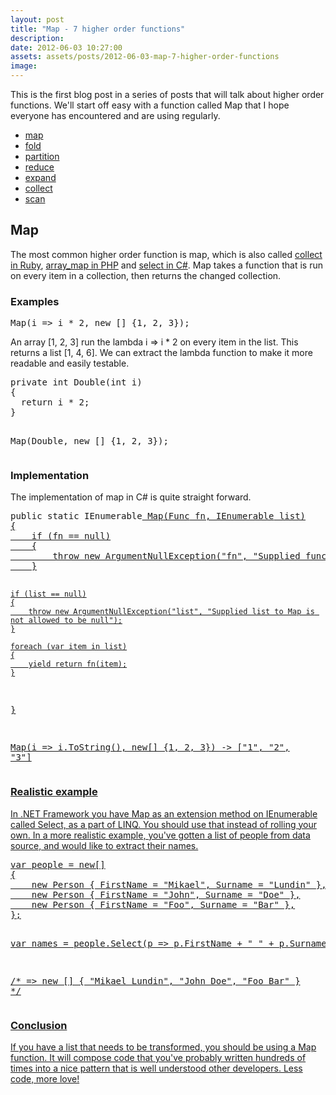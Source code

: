 ```yaml
---
layout: post
title: "Map - 7 higher order functions"
description:
date: 2012-06-03 10:27:00
assets: assets/posts/2012-06-03-map-7-higher-order-functions
image: 
---
```


<p>This is the first blog post in a series of posts that will talk about higher order functions. We'll start off easy with a function called Map that I hope everyone has encountered and are using regularly.</p>
<ul>
<li><a href="http://litemedia.info/map-7-higher-order-functions#map">map</a></li>
<li><a href="http://litemedia.info/fold-7-higher-order-functions#fold">fold</a></li>
<li><a href="http://litemedia.info/partition-7-higher-order-functions#partition">partition</a></li>
<li><a href="http://litemedia.info/reduce-7-higher-order-functions#reduce">reduce</a></li>
<li><a href="http://litemedia.info/expand-7-higher-order-functions#expand">expand</a></li>
<li><a href="http://litemedia.info/collect-7-higher-order-functions#collect">collect</a></li>
<li><a href="http://litemedia.info/scan-7-higher-order-functions#scan">scan</a></li>
</ul>
<h2 id="map">Map</h2>
<p>The most common higher order function is map, which is also called <a href="http://www.ruby-doc.org/core-1.9.3/Array.html#method-i-collect">collect in Ruby</a>, <a href="http://php.net/manual/en/function.array-map.php">array_map in PHP</a> and <a href="http://msdn.microsoft.com/en-us/library/bb548891.aspx">select in C#</a>. Map takes a function that is run on every item in a collection, then returns the changed collection.</p>
<h3>Examples</h3>
<pre class="brush:csharp;gutter:false">Map(i => i * 2, new [] {1, 2, 3});</pre>
<p>An array [1, 2, 3] run the lambda i => i * 2 on every item in the list. This returns a list [1, 4, 6]. We can extract the lambda function to make it more readable and easily testable.</p>
<pre class="brush:csharp">private int Double(int i)
{
  return i * 2;
}

Map(Double, new [] {1, 2, 3});</pre>
<h3>Implementation</h3>
<p>The implementation of map in C# is quite straight forward.</p>
<pre class="brush:csharp">public static IEnumerable<U> Map<T, U>(Func<T, U> fn, IEnumerable<T> list)
{
    if (fn == null)
    {
        throw new ArgumentNullException("fn", "Supplied function to Map is not allowed to be null");
    }

    if (list == null)
    {
        throw new ArgumentNullException("list", "Supplied list to Map is not allowed to be null");
    }

    foreach (var item in list)
    {
        yield return fn(item);
    }
}

Map(i => i.ToString(), new[] {1, 2, 3})
-> ["1", "2", "3"]</pre>
<h3>Realistic example</h3>
<p>In .NET Framework you have Map as an extension method on IEnumerable<T> called Select, as a part of LINQ. You should use that instead of rolling your own. In a more realistic example, you've gotten a list of people from data source, and would like to extract their names.</p>
<pre class="brush:csharp">var people = new[]
{
    new Person { FirstName = "Mikael", Surname = "Lundin" },
    new Person { FirstName = "John", Surname = "Doe" },
    new Person { FirstName = "Foo", Surname = "Bar" },
};

var names = people.Select(p => p.FirstName + " " + p.Surname);

/*
	=> new [] {
		"Mikael Lundin",
		"John Doe",
		"Foo Bar"
	}
*/</pre>
<h3>Conclusion</h3>
<p>If you have a list that needs to be transformed, you should be using a Map function. It will compose code that you've probably written hundreds of times into a nice pattern that is well understood other developers. Less code, more love!</p>
